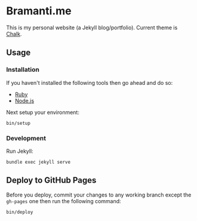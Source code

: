 # Bramanti.me
This is my personal website (a Jekyll blog/portfolio). Current theme is [Chalk](https://github.com/nielsenramon/chalk).

## Usage
### Installation

If you haven't installed the following tools then go ahead and do so:
  - [Ruby](https://rubyinstaller.org/)
  - [Node.js](https://nodejs.org/en/download/)

Next setup your environment:

    bin/setup

### Development

Run Jekyll:

    bundle exec jekyll serve

## Deploy to GitHub Pages

Before you deploy, commit your changes to any working branch except the `gh-pages` one then run the following command:

    bin/deploy
